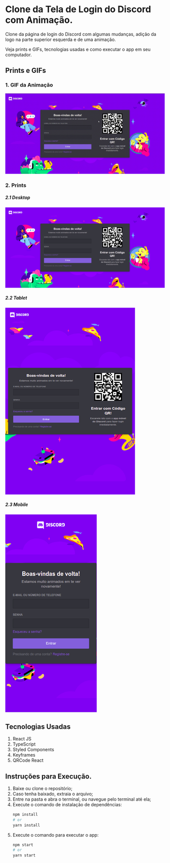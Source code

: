 # Clone da Tela de Login do Discord com Animação.

Clone da página de login do Discord com algumas mudanças, adição da logo na parte superior esquerda e de uma animação.

Veja prints e GIFs, tecnologias usadas e como executar o app em seu computador.

## Prints e GIFs

### 1. GIF da Animação

![GIF da animação de entrada do usuário](readme_imgs/animacao.gif)

### 2. Prints

##### 2.1 Desktop

![Print do app em um aparelho desktop](readme_imgs/print_desktop.png)

##### 2.2 Tablet

![Print do app em um tablet](readme_imgs/print_tablet.png)

##### 2.3 Mobile

![Print do app em um dispositivo mobile](readme_imgs/print_mobile.png)

## Tecnologias Usadas

1. React JS
2. TypeScript
3. Styled Components
4. Keyframes
5. QRCode React

## Instruções para Execução.

1. Baixe ou clone o repositório;
2. Caso tenha baixado, extraia o arquivo;
3. Entre na pasta e abra o terminal, ou navegue pelo terminal até ela;
4. Execute o comando de instalação de dependências:
   ```bash
   npm install
   # or
   yarn install
   ```
5. Execute o comando para executar o app:
   ```bash
   npm start
   # or
   yarn start
   ```
